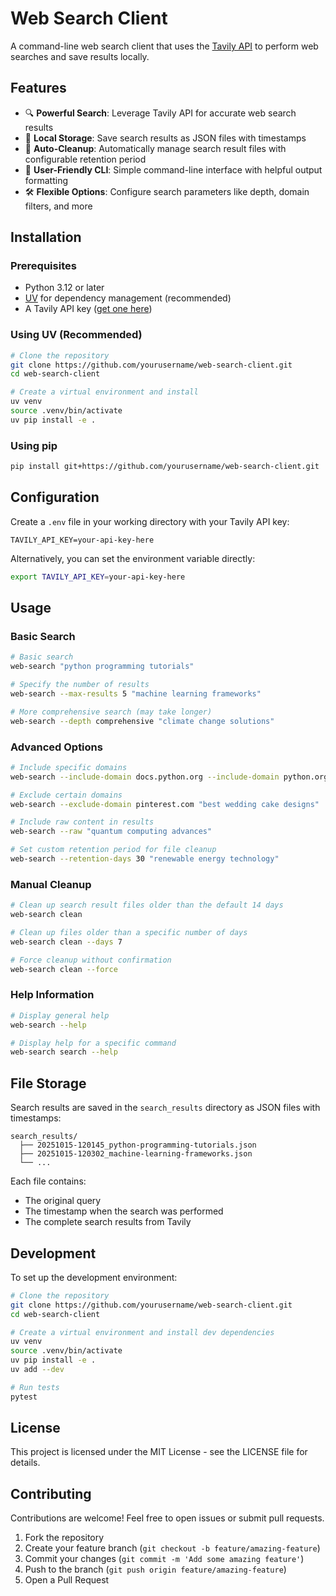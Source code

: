 # Web Search Client

A command-line web search client that uses the [Tavily API](https://tavily.com/) to perform web searches and save results locally.

## Features

- 🔍 **Powerful Search**: Leverage Tavily API for accurate web search results
- 💾 **Local Storage**: Save search results as JSON files with timestamps
- 🧹 **Auto-Cleanup**: Automatically manage search result files with configurable retention period
- 🎨 **User-Friendly CLI**: Simple command-line interface with helpful output formatting
- 🛠️ **Flexible Options**: Configure search parameters like depth, domain filters, and more

## Installation

### Prerequisites

- Python 3.12 or later
- [UV](https://github.com/astral-sh/uv) for dependency management (recommended)
- A Tavily API key ([get one here](https://tavily.com/))

### Using UV (Recommended)

```bash
# Clone the repository
git clone https://github.com/yourusername/web-search-client.git
cd web-search-client

# Create a virtual environment and install
uv venv
source .venv/bin/activate
uv pip install -e .
```

### Using pip

```bash
pip install git+https://github.com/yourusername/web-search-client.git
```

## Configuration

Create a `.env` file in your working directory with your Tavily API key:

```
TAVILY_API_KEY=your-api-key-here
```

Alternatively, you can set the environment variable directly:

```bash
export TAVILY_API_KEY=your-api-key-here
```

## Usage

### Basic Search

```bash
# Basic search
web-search "python programming tutorials"

# Specify the number of results
web-search --max-results 5 "machine learning frameworks"

# More comprehensive search (may take longer)
web-search --depth comprehensive "climate change solutions"
```

### Advanced Options

```bash
# Include specific domains
web-search --include-domain docs.python.org --include-domain python.org "asyncio tutorial"

# Exclude certain domains
web-search --exclude-domain pinterest.com "best wedding cake designs"

# Include raw content in results
web-search --raw "quantum computing advances"

# Set custom retention period for file cleanup
web-search --retention-days 30 "renewable energy technology"
```

### Manual Cleanup

```bash
# Clean up search result files older than the default 14 days
web-search clean

# Clean up files older than a specific number of days
web-search clean --days 7

# Force cleanup without confirmation
web-search clean --force
```

### Help Information

```bash
# Display general help
web-search --help

# Display help for a specific command
web-search search --help
```

## File Storage

Search results are saved in the `search_results` directory as JSON files with timestamps:

```
search_results/
  ├── 20251015-120145_python-programming-tutorials.json
  ├── 20251015-120302_machine-learning-frameworks.json
  └── ...
```

Each file contains:
- The original query
- The timestamp when the search was performed
- The complete search results from Tavily

## Development

To set up the development environment:

```bash
# Clone the repository
git clone https://github.com/yourusername/web-search-client.git
cd web-search-client

# Create a virtual environment and install dev dependencies
uv venv
source .venv/bin/activate
uv pip install -e .
uv add --dev

# Run tests
pytest
```

## License

This project is licensed under the MIT License - see the LICENSE file for details.

## Contributing

Contributions are welcome! Feel free to open issues or submit pull requests.

1. Fork the repository
2. Create your feature branch (`git checkout -b feature/amazing-feature`)
3. Commit your changes (`git commit -m 'Add some amazing feature'`)
4. Push to the branch (`git push origin feature/amazing-feature`)
5. Open a Pull Request

